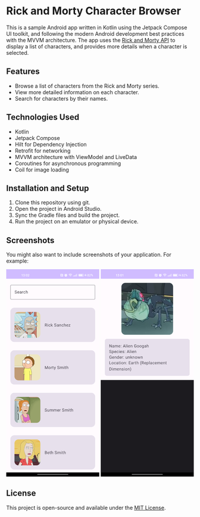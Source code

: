 # Rick and Morty Character Browser

This is a sample Android app written in Kotlin using the Jetpack Compose UI toolkit, and following the modern Android development best practices with the MVVM architecture. The app uses the [Rick and Morty API](https://rickandmortyapi.com/) to display a list of characters, and provides more details when a character is selected.

## Features
- Browse a list of characters from the Rick and Morty series.
- View more detailed information on each character.
- Search for characters by their names.

## Technologies Used
- Kotlin
- Jetpack Compose
- Hilt for Dependency Injection
- Retrofit for networking
- MVVM architecture with ViewModel and LiveData
- Coroutines for asynchronous programming
- Coil for image loading

## Installation and Setup
1. Clone this repository using git.
2. Open the project in Android Studio.
3. Sync the Gradle files and build the project.
4. Run the project on an emulator or physical device.

## Screenshots

You might also want to include screenshots of your application. For example:

<img src="character_list.png" alt="Character List" width="250"/>
<img src="character_detail.png" alt="Character Detail" width="250"/>

## License
This project is open-source and available under the [MIT License](LICENSE).
